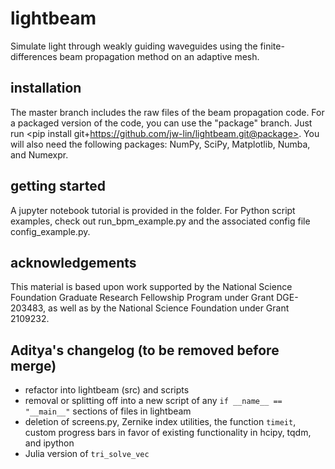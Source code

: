 # lightbeam
Simulate light through weakly guiding waveguides using the finite-differences beam propagation method on an adaptive mesh.

## installation
The master branch includes the raw files of the beam propagation code. For a packaged version of the code, you can use the "package" branch. Just run <pip install git+https://github.com/jw-lin/lightbeam.git@package>. You will also need the following packages: NumPy, SciPy, Matplotlib, Numba, and Numexpr.

## getting started
A jupyter notebook tutorial is provided in the <tutorial> folder. For Python script examples, check out run_bpm_example.py and the associated config file config_example.py.

## acknowledgements
This material is based upon work supported by the National Science Foundation Graduate Research Fellowship Program under Grant DGE-203483, as well as by the National Science Foundation under Grant 2109232.

## Aditya's changelog (to be removed before merge)
- refactor into lightbeam (src) and scripts
- removal or splitting off into a new script of any `if __name__ == "__main__"` sections of files in lightbeam
- deletion of screens.py, Zernike index utilities, the function `timeit`, custom progress bars in favor of existing functionality in hcipy, tqdm, and ipython
- Julia version of `tri_solve_vec`